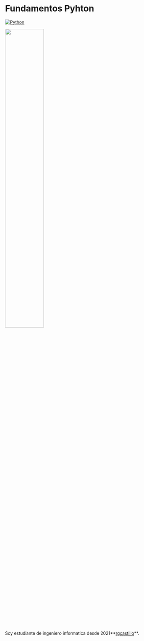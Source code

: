 # Fundamentos Pyhton
[![Python](https://img.shields.io/badge/Python-3.10+-yellow?style=for-the-badge&logo=python&logoColor=white&labelColor=101010)](https://python.org)

<img src="https://drive.google.com/file/d/1Qgfnp_VYBRsQWP2gLeRzBkn7k3rC8yQq/view?usp=drive_link" style="height: 50%; width:50%;"/></a>

Soy estudiante de  ingeniero informatica desde 2021**[rgcastillo]([https://rodolfo-garcia.vercel.app/])**.
